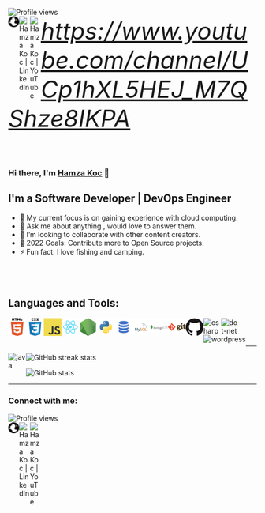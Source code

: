 
![Profile views](https://gpvc.arturio.dev/hamzakoc)  
[<img align="left" alt="Hamza Koc" width="22px" src="https://raw.githubusercontent.com/iconic/open-iconic/master/svg/globe.svg" />][website]
[<img align="left" alt="Hamza Koc | LinkedIn" width="22px" src="https://cdn.jsdelivr.net/npm/simple-icons@v3/icons/linkedin.svg" />][linkedin]
[<img align="left" alt="Hamza Koc | YouTube" width="22px" src="https://cdn.jsdelivr.net/npm/simple-icons@v3/icons/youtube.svg" />][youtube]
<i class="fa fa-youtube-play" style="font-size:48px;color:red">https://www.youtube.com/channel/UCp1hXL5HEJ_M7QShze8IKPA</i>

<br/><br/>

### Hi there, I'm [Hamza Koc](https://hamzakoc.ca/) 👋

## I'm a Software Developer | DevOps Engineer

- 🌱 My current focus is on gaining experience with cloud computing.
- 💬 Ask me about anything , would love to answer them.
- 👯 I’m looking to collaborate with other content creators.
- 🥅 2022 Goals: Contribute more to Open Source projects.
- ⚡ Fun fact: I love fishing and camping.

<br />

<br />



## Languages and Tools:


[<img align="left" alt="HTML5" width="36px" src="https://raw.githubusercontent.com/github/explore/80688e429a7d4ef2fca1e82350fe8e3517d3494d/topics/html/html.png" />][webdevplaylist]
[<img align="left" alt="CSS3" width="36px" src="https://raw.githubusercontent.com/github/explore/80688e429a7d4ef2fca1e82350fe8e3517d3494d/topics/css/css.png" />][webdevplaylist]

[<img align="left" alt="JavaScript" width="36px" src="https://raw.githubusercontent.com/github/explore/80688e429a7d4ef2fca1e82350fe8e3517d3494d/topics/javascript/javascript.png" />][webdevplaylist]
[<img align="left" alt="React" width="36px" src="https://raw.githubusercontent.com/github/explore/80688e429a7d4ef2fca1e82350fe8e3517d3494d/topics/react/react.png" />][webdevplaylist]

[<img align="left" alt="Node.js" width="36px" src="https://raw.githubusercontent.com/github/explore/80688e429a7d4ef2fca1e82350fe8e3517d3494d/topics/nodejs/nodejs.png" />][webdevplaylist]

[<img align="left" alt="Node.js" width="36px" src="https://raw.githubusercontent.com/github/explore/80688e429a7d4ef2fca1e82350fe8e3517d3494d/topics/python/python.png" />][webdevplaylist]

[<img align="left" alt="SQL" width="36px" src="https://raw.githubusercontent.com/github/explore/80688e429a7d4ef2fca1e82350fe8e3517d3494d/topics/sql/sql.png" />][webdevplaylist]
[<img align="left" alt="MySQL" width="36px" src="https://raw.githubusercontent.com/github/explore/80688e429a7d4ef2fca1e82350fe8e3517d3494d/topics/mysql/mysql.png" />][webdevplaylist]
[<img align="left" alt="MongoDB" width="36px" src="https://raw.githubusercontent.com/github/explore/80688e429a7d4ef2fca1e82350fe8e3517d3494d/topics/mongodb/mongodb.png" />][webdevplaylist]
[<img align="left" alt="Git" width="36px" src="https://raw.githubusercontent.com/github/explore/80688e429a7d4ef2fca1e82350fe8e3517d3494d/topics/git/git.png" />][webdevplaylist]
[<img align="left" alt="GitHub" width="36px" src="https://raw.githubusercontent.com/github/explore/78df643247d429f6cc873026c0622819ad797942/topics/github/github.png" />][webdevplaylist]




[<img align="left" src='https://cdn.jsdelivr.net/npm/simple-icons@3.0.1/icons/csharp.svg' alt='csharp'   width="36px">](https://hamzakoc.ca/)

[<img align="left" src='https://cdn.jsdelivr.net/npm/simple-icons@3.0.1/icons/dot-net.svg' alt='dot-net' align=""  width="36px">](https://hamzakoc.ca/)  

 [<img align="left" src='https://cdn.jsdelivr.net/npm/simple-icons@3.0.1/icons/wordpress.svg' alt='wordpress' height='36'>](https://hamzakoc.ca/)
 [<img align="left" src='https://cdn.jsdelivr.net/npm/simple-icons@3.0.1/icons/java.svg' alt='java'   width="36px">](https://hamzakoc.ca/)  


<br />
<br />

###

<hr>

![GitHub streak stats](https://github-readme-streak-stats.herokuapp.com/?user=hamzakoc)  

![GitHub stats](https://github-readme-stats.vercel.app/api?username=hamzakoc&show_icons=true&count_private=true)  



---

### Connect with me:
![Profile views](https://gpvc.arturio.dev/hamzakoc)  
[<img align="left" alt="Hamza Koc" width="22px" src="https://raw.githubusercontent.com/iconic/open-iconic/master/svg/globe.svg" />][website]
[<img align="left" alt="Hamza Koc | LinkedIn" width="22px" src="https://cdn.jsdelivr.net/npm/simple-icons@v3/icons/linkedin.svg" />][linkedin]
[<img align="left" alt="Hamza Koc | YouTube" width="22px" src="https://cdn.jsdelivr.net/npm/simple-icons@v3/icons/youtube.svg" />][youtube]



[website]: https://hamzakoc.ca
[youtube]: https://www.youtube.com/channel/UCp1hXL5HEJ_M7QShze8IKPA
[linkedin]: https://linkedin.com/in/hamzakooc
[webdevplaylist]: https://hamzakoc.ca





